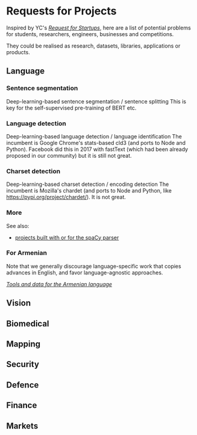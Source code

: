 # Requests for Projects

Inspired by YC's [*Request for Startups*](https://www.ycombinator.com/rfs/), here are a list of potential problems for students, researchers, engineers, businesses and competitions.

They could be realised as research, datasets, libraries, applications or products.

## Language

### Sentence segmentation
Deep-learning-based sentence segmentation / sentence splitting
This is key for the self-supervised pre-training of BERT etc.

### Language detection
Deep-learning-based language detection / language identification
The incumbent is Google Chrome's stats-based cld3 (and ports to Node and Python).
Facebook did this in 2017 with fastText (which had been already proposed in our community) but it is still not great.

### Charset detection
Deep-learning-based charset detection / encoding detection
The incumbent is Mozilla's chardet (and ports to Node and Python, like https://pypi.org/project/chardet/).
It is not great.

### More
See also:
- [projects built with or for the spaCy parser](https://spacy.io/universe/)


### For Armenian
Note that we generally discourage language-specific work that copies advances in English, and favor language-agnostic approaches.

[*Tools and data for the Armenian language*](/hy/)


## Vision


## Biomedical


## Mapping


## Security 


## Defence


## Finance


## Markets
